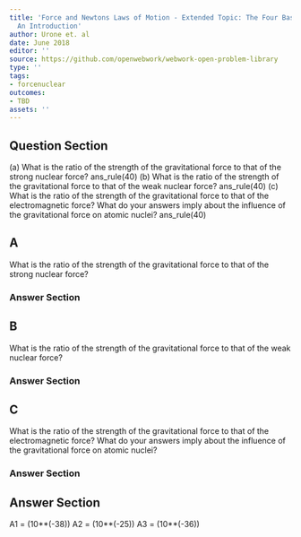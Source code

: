 ```yaml
---
title: 'Force and Newtons Laws of Motion - Extended Topic: The Four Basic Forces -
  An Introduction'
author: Urone et. al
date: June 2018
editor: ''
source: https://github.com/openwebwork/webwork-open-problem-library
type: ''
tags:
- forcenuclear
outcomes:
- TBD
assets: ''
---
```


## Question Section 

(a) What is the ratio of the strength of the gravitational force to that of the strong nuclear force? 
ans_rule(40) 
(b) What is the ratio of the strength of the gravitational force to that of the weak nuclear force? 
ans_rule(40)
(c) What is the ratio of the strength of the gravitational force to that of the electromagnetic force? What do your answers imply about the influence of the gravitational force on atomic nuclei? 
ans_rule(40)

## A
What is the ratio of the strength of the gravitational force to that of the strong nuclear force? 
### Answer Section
## B
What is the ratio of the strength of the gravitational force to that of the weak nuclear force? 
### Answer Section
## C
What is the ratio of the strength of the gravitational force to that of the electromagnetic force? What do your answers imply about the influence of the gravitational force on atomic nuclei? 
### Answer Section


## Answer Section

A1 = (10**(-38))
A2 = (10**(-25))
A3 = (10**(-36))
